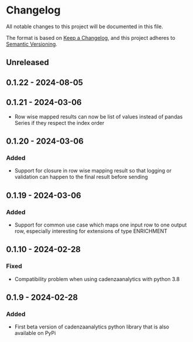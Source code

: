 # Changelog
All notable changes to this project will be documented in this file.

The format is based on [Keep a Changelog](https://keepachangelog.com/en/1.0.0/),
and this project adheres to [Semantic Versioning](https://semver.org/spec/v2.0.0.html).

## Unreleased

## 0.1.22 - 2024-08-05

## 0.1.21 - 2024-03-06
- Row wise mapped results can now be list of values instead of pandas Series if they respect the index order

## 0.1.20 - 2024-03-06
### Added
- Support for closure in row wise mapping result so that logging or validation can happen to the final result before sending

## 0.1.19 - 2024-03-06
### Added
- Support for common use case which maps one input row to one output row, especially interesting for extensions of type ENRICHMENT

## 0.1.10 - 2024-02-28
### Fixed
- Compatibility problem when using cadenzaanalytics with python 3.8

## 0.1.9 - 2024-02-28
### Added
- First beta version of cadenzaanalytics python library that is also available on PyPi
